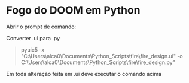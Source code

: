 # Fogo do DOOM em Python

Abrir o prompt de comando:

Converter .ui para .py

> pyuic5 -x "C:\Users\alca0\Documents\Python_Scripts\fire\fire_design.ui" -o C:\Users\alca0\Documents\Python_Scripts\fire\fire_design.py"

Em toda alteração feita em .ui deve executar o comando acima
